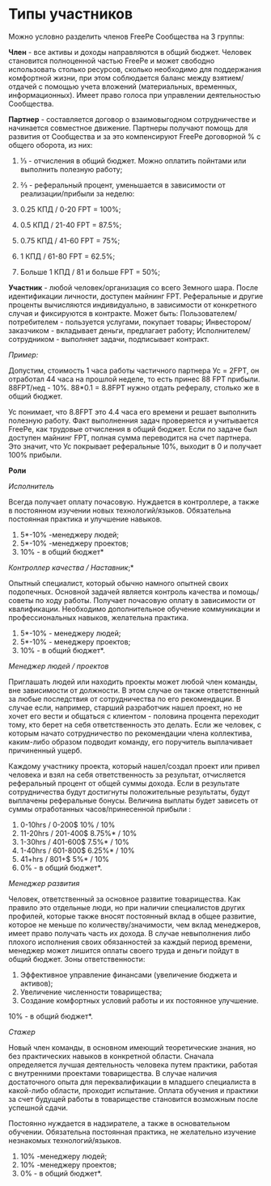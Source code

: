 # Типы участников



Можно условно разделить членов FreePe Сообщества на 3 группы: 

**Член** - все активы и доходы направляются в общий бюджет. Человек становится полноценной частью FreePe и может свободно использовать столько ресурсов, сколько необходимо для поддержания комфортной жизни, при этом соблюдается баланс между взятием/отдачей с помощью учета вложений (материальных, временных, информационных). Имеет право голоса при управлении деятельностью Сообщества. 

**Партнер** - составляется договор о взаимовыгодном сотрудничестве и начинается совместное движение. Партнеры получают помощь для развития от Сообщества и за это компенсируют FreePe договорной % с общего оборота, из них:

1) ⅓ - отчисления в общий бюджет. Можно оплатить пойнтами или выполнить полезную работу; 

2) ⅔ - реферальный процент, уменьшается в зависимости от реализации/прибыли за неделю:

1) 0.25 КПД / 0-20 FPT = 100%;

2) 0.5 КПД / 21-40 FPT = 87.5%;

3) 0.75 КПД / 41-60 FPT = 75%;

4) 1 КПД / 61-80 FPT = 62.5%;

5) Больше 1 КПД / 81 и больше FPT = 50%;

**Участник** - любой человек/организация со всего Земного шара. После идентификации личности, доступен майнинг FPT. Реферальные и другие проценты вычисляются индивидуально, в зависимости от конкретного случая и фиксируются в контракте. Может быть:
Пользователем/потребителем - пользуется услугами, покупает товары; 
Инвестором/заказчиком - вкладывает деньги, предлагает работу;
Исполнителем/сотрудником - выполняет задачи, подписывает контракт. 

*Пример:*

Допустим, стоимость 1 часа работы частичного партнера Ус = 2FPT, он отработал 44 часа на прошлой неделе, то есть принес 88 FPT прибыли. 
88FPT/нед - 10%. 88*0.1 = 8.8FPT нужно отдать рефералу, столько же в общий бюджет. 

Ус понимает, что 8.8FPT это 4.4 часа его времени и решает выполнить полезную работу. Факт выполненния задач проверяется и учитывается FreePe, как трудовые отчисления в общий бюджет. Если по задаче был доступен майнинг FPT, полная сумма переводится на счет партнера. Это значит, что Ус покрывает реферальные 10%, выходит в 0 и получает 100% прибыли. 

**Роли**

*Исполнитель*

Всегда получает оплату почасовую. Нуждается в контроллере, а также в постоянном изучении новых технологий/языков. Обязательна постоянная практика и улучшение навыков.

1) 5*-10% -менеджеру людей;
2) 5*-10% -менеджеру проектов;
3) 10% - в общий бюджет*

 *Контроллер качества / Наставник*;*
 
Опытный специалист, который обычно намного опытней своих подопечных. Основной задачей является контроль качества и помощь/советы по ходу работы. Получает почасовую оплату в зависимости от квалификации.
Необходимо дополнительное обучение коммуникации и профессиональных навыков, желательна практика.

1) 5*-10% - менеджеру людей;
2) 5*-10% - менеджеру проектов;
3) 10% - в общий бюджет*.
	
*Менеджер людей / проектов*

Приглашать людей или находить проекты может любой член команды, вне зависимости от должности. В этом случае он также ответственный за любые последствия от сотрудничества по его рекомендации. В случае если, например, старший разработчик нашел проект, но не хочет его вести и общаться с клиентом - половина процента переходит тому, кто берет на себя ответственность это делать. Если же человек, с которым начато сотрудничество по рекомендации члена коллектива, каким-либо образом подводит команду, его поручитель выплачивает причиненный ущерб.

Каждому участнику проекта, который нашел/создал проект или привел человека и взял на себя ответственность за результат, отчисляется реферальный процент от общей суммы дохода. Если в результате сотрудничества будут достигнуты положительные результаты, будут выплачены реферальные бонусы. Величина выплаты будет зависеть от суммы отработанных часов/принесенной прибыли :

1) 0-10hrs / 0-200$ 10% / 10%
2) 11-20hrs / 201-400$ 8.75%* / 10%
23) 1-30hrs / 401-600$ 7.5%* / 10%
4) 1-40hrs / 601-800$ 6.25%* / 10%
5) 41+hrs / 801+$ 5%* / 10%
16) 0% - в общий бюджет*.

*Менеджер развития*

Человек, ответственный за основное развитие товарищества. Как правило это отдельные люди, но при наличии специалистов других профилей, которые также вносят постоянный вклад в общее развитие, которое не меньше по количеству/значимости, чем вклад менеджеров, имеет право получать часть их дохода. В случае невыполнения либо плохого исполнения своих обязанностей за каждый период времени, менеджер может лишится оплаты своего труда и деньги пойдут в общий бюджет. Зоны ответственности:

1. Эффективное управление финансами (увеличение бюджета и активов);
2. Увеличение численности товарищества;
3. Создание комфортных условий работы и их постоянное улучшение.

10% - в общий бюджет*.

*Стажер*

Новый член команды, в основном имеющий теоретические знания, но без практических навыков в конкретной области. Сначала определяется лучшая деятельность человека путем практики, работая с внутренними проектами товарищества. В случае наличия достаточного опыта для переквалификации в младшего специалиста в какой-либо области, проходит испытание. Оплата обучения и практики за счет будущей работы в товариществе становится возможным после успешной сдачи. 

Постоянно нуждается в надзирателе, а также в основательном обучении. Обязательна постоянная практика, не желательно изучение незнакомых технологий/языков. 

1) 10% -менеджеру людей;
2) 10% -менеджеру проектов;
33) 0% - в общий бюджет*.